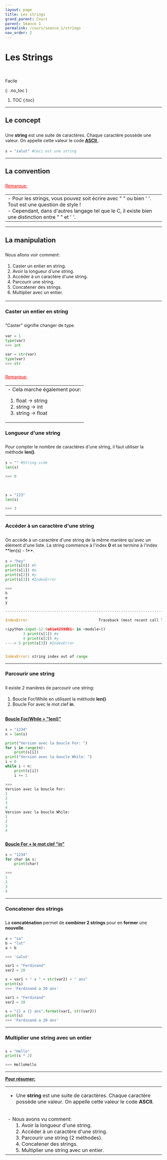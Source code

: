 ```yaml
---
layout: page
title: Les strings
grand_parent: Cours
parent: Séance 1
permalink: /cours/seance_1/strings
nav_order: 2
---
```



<link rel="stylesheet" href="/css/placement-label.css">  

<div id="containerIntro">
<h1><b>Les Strings</b></h1> &nbsp; <p class="label label-green">Facile</p>   
</div>

{: .no_toc }
1. TOC
{:toc}

---

## Le concept


<div style="margin-top:0.7cm;margin-bottom:0.5cm">
Une <b>string</b> est une suite de caractères. Chaque caractère possède une valeur. On appelle cette valeur le code <a href="https://fr.wikipedia.org/wiki/American_Standard_Code_for_Information_Interchange" target="_blank"><b>ASCII</b> </a>.
</div>

```python
s = "salut" #Ceci est une string
```
---

##  La convention

<div style="margin-top:0.7cm;margin-bottom:0.5cm">
<font color = "red"> <u> Remarque: </u> </font>
</div>
<table><tr><td>
- Pour les strings, vous pouvez soit écrire avec " " ou bien ' '. Tout est une question de style !
<br>
- Cependant, dans d'autres langage tel que le C, il existe bien une distinction entre " " et ' '. 
</td></tr></table>

---

## La manipulation


<div style="margin-top:0.7cm;margin-bottom:0.5cm">
Nous allons voir comment:
</div>

<div style="margin-bottom:0.5cm">
<ol>
<li> Caster un entier en string. </li>
<li> Avoir la longueur d'une string.</li> 
<li> Accéder à un caractère d'une string.</li>
<li> Parcourir une string.</li>
<li> Concatener des strings.</li>
<li> Multiplier avec un entier.</li>
</ol>
</div>

---
### Caster un entier en string

<div style="margin-top:0.7cm;margin-bottom:0.5cm">
"Caster" signifie changer de type.
</div>

```python
var = 1
type(var)
>>> int
```

```python
var = str(var)
type(var)
>>> str
```

<div style="margin-top:0.7cm;margin-bottom:0.5cm">
<font color = "red"> <u> Remarque: </u> </font>
</div>
<table><tr><td>
- Cela marche également pour:
    <ol>
       <li> float -> string </li>
       <li> string -> int </li>
       <li> string -> float </li>
    </ol>
</td></tr></table>

### Longueur d'une string

<div style="margin-top:0.7cm;margin-bottom:0.5cm">
Pour compter le nombre de caractères d'une string, il faut utiliser la méthode <b>len()</b>.
</div>

```python
s = "" #String vide
len(s)
```
```python
>>> 0
```

<br>

```python
s = "123"
len(s)
```
```python
>>> 3
```

---

### Accéder à un caractère d'une string

<div style="margin-top:0.7cm;margin-bottom:0.5cm">
On accède à un caractère d'une string de la même manière qu'avec un élément d'une liste.
La string commence à l'index <b>0</b> et se termine à l'index **len(s) - 1**.
</div>

```python
s = "hey"
print(s[0]) #h
print(s[1]) #e
print(s[2]) #y
print(s[3]) #IndexError
```
```python
>>>
h
e
y

---------------------------------------------------------------------------

IndexError                                Traceback (most recent call last)

<ipython-input-12-9a61e4259db1> in <module>()
        3 print(s[1]) #e
        4 print(s[2]) #y
----> 5 print(s[3]) #IndexError


IndexError: string index out of range
```

---

### Parcourir une string

<div style="margin-top:0.7cm;margin-bottom:0.5cm">
Il existe 2 manières de parcourir une string:
</div>
<div style="margin-bottom:0.8cm">
<ol>
<li>Boucle For/While en utilisant la méthode <b>len()</b></li>
<li>Boucle For avec le mot clef <b>in</b>.</li>
</ol>
</div>

#### <u> Boucle For/While + "len()"</u>
<div style="margin-bottom:0.5cm">
</div>

```python
s = "1234"
n = len(s)

print("Version avec la boucle For: ")
for i in range(n):
    print(s[i])    
print("Version avec la boucle While: ")
i = 0
while i < n:
    print(s[i])
    i += 1
```
```python
>>>
Version avec la boucle For: 
1
2
3
4
Version avec la boucle While: 
1
2
3
4
```
<div style="margin-top:0.7cm">
</div>

#### <u> Boucle For + le mot clef "in"</u>

<div style="margin-bottom:0.5cm">
</div>

```python
s = "1234"
for char in s:
    print(char)
```
```python
>>>
1
2
3
4
```

---

### Concatener des strings

<div style="margin-top:0.7cm;margin-bottom:0.5cm">
La <b>concaténation</b> permet de <b>combiner 2 strings</b> pour en <b>former</b> une <b>nouvelle</b>.
</div>


```python
a = "sa"
b = "lut"
a + b
```
```python
>>> 'salut'
```

```python
var1 = "Ferdinand"
var2 = 20

s = var1 + " a " + str(var2) + " ans"
print(s)
>>> 'Ferdinand a 20 ans'
```

```python
var1 = "Ferdinand"
var2 = 20

s = "{} a {} ans".format(var1, str(var2))
print(s)
>>> 'Ferdinand a 20 ans'
```

---

### Multiplier une string avec un entier
<div style="margin-top:0.7cm;margin-bottom:0.5cm">
</div>

```python
s = "Hello"
print(s * 2)
```
```python
>>> HelloHello
```

---

**<u> Pour résumer: </u>**
<table><tr><td>

- Une <b>string</b> est une suite de caractères. Chaque caractère possède une valeur. On appelle cette valeur le code <b>ASCII</b>.
<br>
- Nous avons vu comment:<br>
&nbsp;&nbsp;&nbsp;&nbsp;&nbsp;&nbsp;1. Avoir la longueur d'une string.<br>
&nbsp;&nbsp;&nbsp;&nbsp;&nbsp;&nbsp;2. Accéder à un caractère d'une string.<br>
&nbsp;&nbsp;&nbsp;&nbsp;&nbsp;&nbsp;3. Parcourir une string (2 méthodes).<br>
&nbsp;&nbsp;&nbsp;&nbsp;&nbsp;&nbsp;4. Concatener des strings.<br>
&nbsp;&nbsp;&nbsp;&nbsp;&nbsp;&nbsp;5. Multiplier une string avec un entier.
</td></tr></table>